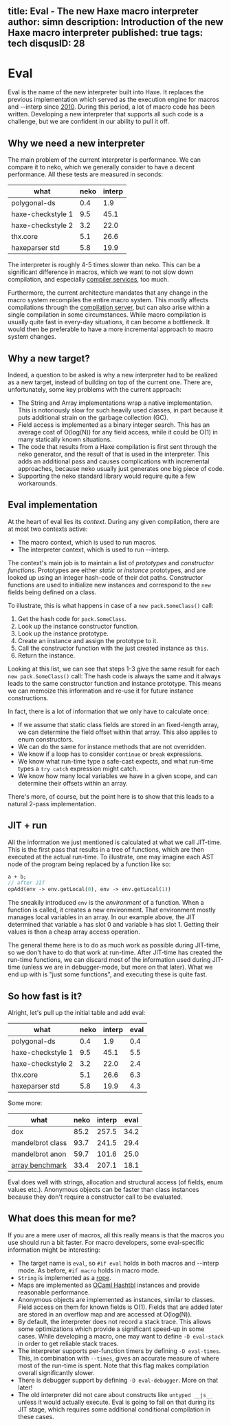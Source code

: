 title: Eval - The new Haxe macro interpreter
author: simn
description: Introduction of the new Haxe macro interpreter
published: true
tags: tech
disqusID: 28
---
# Eval

Eval is the name of the new interpreter built into Haxe. It replaces the previous implementation which served as the execution engine for macros and --interp since [2010](http://ncannasse.fr/blog/haxe_got_macros). During this period, a lot of macro code has been written. Developing a new interpreter that supports all such code is a challenge, but we are confident in our ability to pull it off.

## Why we need a new interpreter

The main problem of the current interpreter is performance. We can compare it to neko, which we generally consider to have a decent performance. All these tests are measured in seconds:

what              | neko | interp
----------------- | ---- | ------
polygonal-ds      |  0.4 |   1.9
haxe-checkstyle 1 |  9.5 |  45.1
haxe-checkstyle 2 |  3.2 |  22.0
thx.core          |  5.1 |  26.6
haxeparser std    |  5.8 |  19.9

The interpreter is roughly 4-5 times slower than neko. This can be a significant difference in macros, which we want to not slow down compilation, and especially [compiler services](https://haxe.org/manual/cr-completion.html), too much.

Furthermore, the current architecture mandates that any change in the macro system recompiles the entire macro system. This mostly affects compilations through the [compilation server](https://haxe.org/manual/cr-completion-server.html), but can also arise within a single compilation in some circumstances. While macro compilation is usually quite fast in every-day situations, it can become a bottleneck. It would then be preferable to have a more incremental approach to macro system changes.

## Why a new target?

Indeed, a question to be asked is why a new interpreter had to be realized as a new target, instead of building on top of the current one. There are, unfortunately, some key problems with the current approach:

* The String and Array implementations wrap a native implementation. This is notoriously slow for such heavily used classes, in part because it puts additional strain on the garbage collection (GC).
* Field access is implemented as a binary integer search. This has an average cost of O(log(N)) for any field access, while it could be O(1) in many statically known situations.
* The code that results from a Haxe compilation is first sent through the neko generator, and the result of that is used in the interpreter. This adds an additional pass and causes complications with incremental approaches, because neko usually just generates one big piece of code.
* Supporting the neko standard library would require quite a few workarounds.

## Eval implementation

At the heart of eval lies its *context*. During any given compilation, there are at most two contexts active:

* The macro context, which is used to run macros.
* The interpreter context, which is used to run --interp.

The context's main job is to maintain a list of *prototypes* and *constructor functions*. Prototypes are either *static* or *instance* prototypes, and are looked up using an integer hash-code of their dot paths. Constructor functions are used to initialize new instances and correspond to the `new` fields being defined on a class.

To illustrate, this is what happens in case of a `new pack.SomeClass()` call:

1. Get the hash code for `pack.SomeClass`.
2. Look up the instance constructor function.
3. Look up the instance prototype.
4. Create an instance and assign the prototype to it.
5. Call the constructor function with the just created instance as `this`.
6. Return the instance.

Looking at this list, we can see that steps 1-3 give the same result for each `new pack.SomeClass()` call: The hash code is always the same and it always leads to the same constructor function and instance prototype. This means we can memoize this information and re-use it for future instance constructions.

In fact, there is a lot of information that we only have to calculate once:

* If we assume that static class fields are stored in an fixed-length array, we can determine the field offset within that array. This also applies to enum constructors.
* We can do the same for instance methods that are not overridden.
* We know if a loop has to consider `continue` or `break` expressions.
* We know what run-time type a safe-cast expects, and what run-time types a `try catch` expression might catch.
* We know how many local variables we have in a given scope, and can determine their offsets within an array.

There's more, of course, but the point here is to show that this leads to a natural 2-pass implementation.

## JIT + run

All the information we just mentioned is calculated at what we call JIT-time. This is the first pass that results in a tree of functions, which are then executed at the actual run-time. To illustrate, one may imagine each AST node of the program being replaced by a function like so:

```haxe
a + b;
// after JIT
opAdd(env -> env.getLocal(0), env -> env.getLocal(1))
```

The sneakily introduced `env` is the *environment* of a function. When a function is called, it creates a new environment. That environment mostly manages local variables in an array. In our example above, the JIT determined that variable `a` has slot 0 and variable `b` has slot 1. Getting their values is then a cheap array access operation.

The general theme here is to do as much work as possible during JIT-time, so we don't have to do that work at run-time. After JIT-time has created the run-time functions, we can discard most of the information used during JIT-time (unless we are in debugger-mode, but more on that later). What we end up with is "just some functions", and executing these is quite fast.

## So how fast is it?

Alright, let's pull up the initial table and add eval:

what              | neko | interp | eval
----------------- | ---- | ------ | ----
polygonal-ds      |  0.4 |   1.9  |  0.4
haxe-checkstyle 1 |  9.5 |  45.1  |  5.5
haxe-checkstyle 2 |  3.2 |  22.0  |  2.4
thx.core          |  5.1 |  26.6  |  6.3
haxeparser std    |  5.8 |  19.9  |  4.3

Some more:

what              | neko | interp | eval
----------------- | ---- | ------ | ----
dox               | 85.2 | 257.5  | 34.2
mandelbrot class  | 93.7 | 241.5  | 29.4
mandelbrot anon   | 59.7 | 101.6  | 25.0
[array benchmark](https://github.com/HaxeFoundation/haxe/issues/4549#issuecomment-198681507) | 33.4 | 207.1 | 18.1

Eval does well with strings, allocation and structural access (of fields, enum values etc.). Anonymous objects can be faster than class instances because they don't require a constructor call to be evaluated.

## What does this mean for me?

If you are a mere user of macros, all this really means is that the macros you use should run a bit faster. For macro developers, some eval-specific information might be interesting:

* The target name is `eval`, so `#if eval` holds in both macros and --interp mode. As before, `#if macro` holds in macro mode.
* `String` is implemented as a [rope](https://en.wikipedia.org/wiki/Rope_(data_structure)).
* Maps are implemented as [OCaml Hashtbl](https://caml.inria.fr/pub/docs/manual-ocaml/libref/Hashtbl.html) instances and provide reasonable performance.
* Anonymous objects are implemented as instances, similar to classes. Field access on them for known fields is O(1). Fields that are added later are stored in an overflow map and are accessed at O(log(N)).
* By default, the interpreter does not record a stack trace. This allows some optimizations which provide a significant speed-up in some cases. While developing a macro, one may want to define `-D eval-stack` in order to get reliable stack traces.
* The interpreter supports per-function timers by defining `-D eval-times`. This, in combination with `--times`, gives an accurate measure of where most of the run-time is spent. Note that this flag makes compilation overall significantly slower.
* There is debugger support by defining `-D eval-debugger`. More on that later!
* The old interpreter did not care about constructs like `untyped __js__` unless it would actually execute. Eval is going to fail on that during its JIT stage, which requires some additional conditional compilation in these cases.